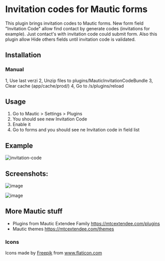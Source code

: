 # Invitation codes for Mautic forms

This plugin brings invitation codes to Mautic forms.
New form field "Invitation Code" allow find contact by generate codes (invitations for example). Just contact's with invitation code could submit form.
Also this plugin allow Hide others fields until invitation code is validated.

## Installation

### Manual

1, Use last verzi
2, Unzip files to plugins/MauticInvitationCodeBundle
3, Clear cache (app/cache/prod/)
4, Go to /s/plugins/reload

## Usage

1. Go to Mautic > Settings > Plugins
2. You should see new Invitation Code 
3. Enable it
4. Go to forms and you should see ne Invitation code in field list

## Example

![invitation-code](https://user-images.githubusercontent.com/462477/65527283-b57f9500-def2-11e9-8894-3b9988c038e7.gif)

## Screenshots:

![image](https://user-images.githubusercontent.com/462477/65526826-fc20bf80-def1-11e9-9ce7-f485e870af59.png)

![image](https://user-images.githubusercontent.com/462477/65526872-122e8000-def2-11e9-85fa-87823be08824.png)


## More Mautic stuff

- Plugins from Mautic Extendee Family  https://mtcextendee.com/plugins
- Mautic themes https://mtcextendee.com/themes

### Icons

<div>Icons made by <a href="https://www.flaticon.com/authors/freepik" title="Freepik">Freepik</a> from <a href="https://www.flaticon.com/"             title="Flaticon">www.flaticon.com</a></div>

